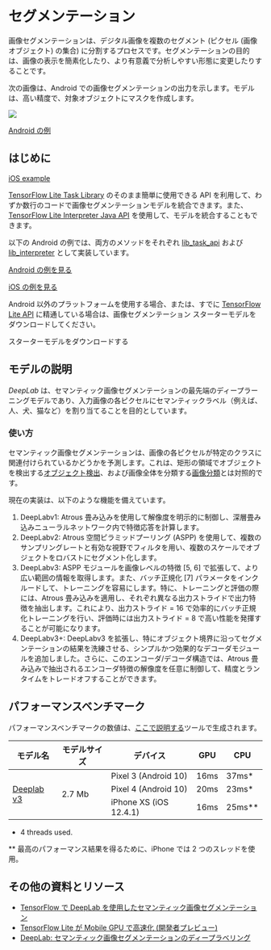 # セグメンテーション

画像セグメンテーションは、デジタル画像を複数のセグメント (ピクセル (画像オブジェクト) の集合) に分割するプロセスです。セグメンテーションの目的は、画像の表示を簡素化したり、より有意義で分析しやすい形態に変更したりすることです。

次の画像は、Android での画像セグメンテーションの出力を示します。モデルは、高い精度で、対象オブジェクトにマスクを作成します。


<img src="../images/segmentation.png" class="attempt-right">

<a class="button button-primary" href="https://github.com/tensorflow/examples/tree/master/lite/examples/image_segmentation/android">Android の例</a>

## はじめに

<a class="button button-primary" href="https://github.com/tensorflow/examples/tree/master/lite/examples/image_segmentation/ios">iOS example</a>

[TensorFlow Lite Task Library](../../inference_with_metadata/task_library/image_segmenter) のそのまま簡単に使用できる API を利用して、わずか数行のコードで画像セグメンテーションモデルを統合できます。また、[TensorFlow Lite Interpreter Java API](../../guide/inference#load_and_run_a_model_in_java) を使用して、モデルを統合することもできます。

以下の Android の例では、両方のメソッドをそれぞれ [lib_task_api](https://github.com/tensorflow/examples/tree/master/lite/examples/image_segmentation/android/lib_task_api) および [lib_interpreter](https://github.com/tensorflow/examples/tree/master/lite/examples/image_segmentation/android/lib_interpreter) として実装しています。

<a class="button button-primary" href="https://github.com/tensorflow/examples/tree/master/lite/examples/image_segmentation/android">Android の例を見る</a>

<a class="button button-primary" href="https://github.com/tensorflow/examples/tree/master/lite/examples/image_segmentation/ios">iOS の例を見る</a>

Android 以外のプラットフォームを使用する場合、または、すでに <a href="https://www.tensorflow.org/api_docs/python/tf/lite">TensorFlow Lite API</a> に精通している場合は、画像セグメンテーション スターターモデルをダウンロードしてください。

スターターモデルをダウンロードする

## モデルの説明

*DeepLab* は、セマンティック画像セグメンテーションの最先端のディープラーニングモデルであり、入力画像の各ピクセルにセマンティックラベル（例えば、人、犬、猫など）を割り当てることを目的としています。

### 使い方

セマンティック画像セグメンテーションは、画像の各ピクセルが特定のクラスに関連付けられているかどうかを予測します。これは、矩形の領域でオブジェクトを検出する<a href="../object_detection/overview.md">オブジェクト検出</a>、および画像全体を分類する<a href="../image_classification/overview.md">画像分類</a>とは対照的です。

現在の実装は、以下のような機能を備えています。

<ol>
  <li>DeepLabv1: Atrous 畳み込みを使用して解像度を明示的に制御し、深層畳み込みニューラルネットワーク内で特徴応答を計算します。</li>
  <li>DeepLabv2: Atrous 空間ピラミッドプーリング (ASPP) を使用して、複数のサンプリングレートと有効な視野でフィルタを用い、複数のスケールでオブジェクトをロバストにセグメント化します。</li>
  <li>DeepLabv3: ASPP モジュールを画像レベルの特徴 [5, 6] で拡張して、より広い範囲の情報を取得します。また、バッチ正規化 [7] パラメータをインクルードして、トレーニングを容易にします。特に、トレーニングと評価の際には、Atrous 畳み込みを適用し、それぞれ異なる出力ストライドで出力特徴を抽出します。これにより、出力ストライド = 16 で効率的にバッチ正規化トレーニングを行い、評価時には出力ストライド = 8 で高い性能を発揮することが可能になります。</li>
  <li>DeepLabv3+: DeepLabv3 を拡張し、特にオブジェクト境界に沿ってセグメンテーションの結果を洗練させる、シンプルかつ効果的なデコーダモジュールを追加しました。さらに、このエンコーダ/デコーダ構造では、Atrous 畳み込みで抽出されるエンコーダ特徴の解像度を任意に制御して、精度とランタイムをトレードオフすることができます。</li>
</ol>

## パフォーマンスベンチマーク

パフォーマンスベンチマークの数値は、[ここで説明する](https://www.tensorflow.org/lite/performance/benchmarks)ツールで生成されます。

<table>
  <thead>
    <tr>
      <th>モデル名</th>
      <th>モデルサイズ</th>
      <th>デバイス</th>
      <th>GPU</th>
      <th>CPU</th>
    </tr>
  </thead>
  <tr>
    <td rowspan="3">       <a href="https://tfhub.dev/tensorflow/lite-model/deeplabv3/1/metadata/2?lite-format=tflite">Deeplab v3</a>
</td>
    <td rowspan="3">       2.7 Mb</td>
    <td>Pixel 3 (Android 10)</td>
    <td>16ms</td>
    <td>37ms*</td>
  </tr>
   <tr>
     <td>Pixel 4 (Android 10)</td>
    <td>20ms</td>
    <td>23ms*</td>
  </tr>
   <tr>
     <td>iPhone XS (iOS 12.4.1)</td>
     <td>16ms</td>
    <td>25ms**</td>
  </tr>
</table>

* 4 threads used.

** 最高のパフォーマンス結果を得るために、iPhone では 2 つのスレッドを使用。

## その他の資料とリソース

<ul>
  <li><a href="https://ai.googleblog.com/2018/03/semantic-image-segmentation-with.html">TensorFlow で DeepLab を使用したセマンティック画像セグメンテーション</a></li>
  <li><a href="https://medium.com/tensorflow/tensorflow-lite-now-faster-with-mobile-gpus-developer-preview-e15797e6dee7">TensorFlow Lite が Mobile GPU で高速化 (開発者プレビュー)</a></li>
  <li><a href="https://github.com/tensorflow/models/tree/master/research/deeplab">DeepLab: セマンティック画像セグメンテーションのディープラベリング</a></li>
</ul>

